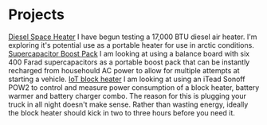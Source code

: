 <!-- TITLE: Home -->
<!-- SUBTITLE: Project Listing -->

# Projects
[Diesel Space Heater](http://wiki.arctichominid.ca/diesel-space-heater)
   I have begun testing a 17,000 BTU diesel air heater. I'm exploring it's potential use as a portable heater for use in arctic conditions.
[Supercapacitor Boost Pack](http://wiki.arctichominid.ca/supercapacitor-boost-pack)
   I am looking at using a balance board with six 400 Farad supercapacitors as a portable boost pack that can be instantly recharged from househould AC power to allow for multiple attempts at starting a vehicle.
[IoT block heater](http://wiki.arctichominid.ca/io-t-block-heater)
   I am looking at using an iTead Sonoff POW2 to control and measure power consumption of a block heater, battery warmer and battery charger combo. The reason for this is plugging your truck in all night doesn't make sense. Rather than wasting energy, ideally the block heater should kick in two to three hours before you need it.

